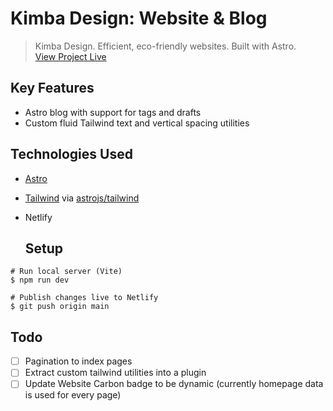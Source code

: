 # Kimba Design: Website & Blog

> Kimba Design. Efficient, eco-friendly websites. Built with Astro.  
> [View Project Live](https://kimba.design)

## Key Features
- Astro blog with support for tags and drafts
- Custom fluid Tailwind text and vertical spacing utilities

## Technologies Used
- [Astro](https://github.com/withastro/astro)
- [Tailwind](https://github.com/tailwindlabs/tailwindcss) via [astrojs/tailwind](https://github.com/withastro/astro/tree/main/packages/integrations/tailwind)
- Netlify

  ## Setup
```shell
# Run local server (Vite)
$ npm run dev

# Publish changes live to Netlify
$ git push origin main
```

## Todo
- [ ] Pagination to index pages
- [ ] Extract custom tailwind utilities into a plugin
- [ ] Update Website Carbon badge to be dynamic (currently homepage data is used for every page)